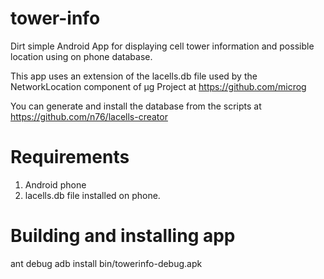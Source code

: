tower-info
===============

Dirt simple Android App for displaying cell tower information and possible location using on phone database.

This app uses an extension of the lacells.db file used by the NetworkLocation component of μg Project at https://github.com/microg

You can generate and install the database from the scripts at https://github.com/n76/lacells-creator

Requirements
============

1. Android phone
2. lacells.db file installed on phone.

Building and installing app
===========================

ant debug
adb install bin/towerinfo-debug.apk

